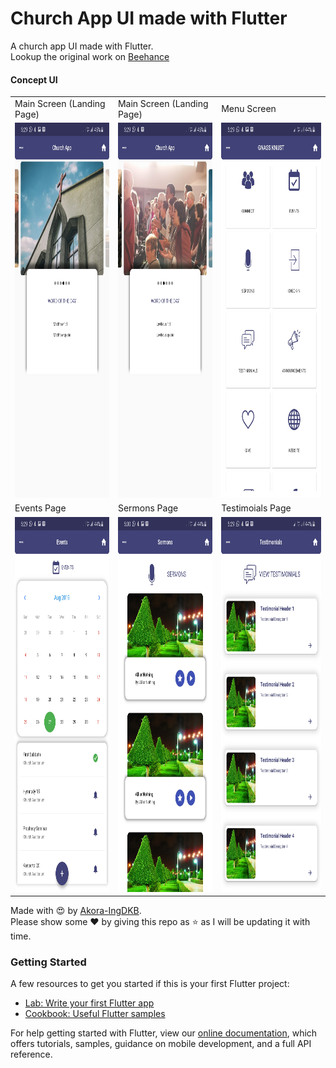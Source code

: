 # Church App UI made with Flutter

A church app UI made with Flutter.  
Lookup the original work on [Beehance](https://www.behance.net/gallery/67216667/Church-Nexus-App-UI-Design)

#### Concept UI

<table>
    <tr>
        <td>Main Screen (Landing Page)</td>
        <td>Main Screen (Landing Page)</td>
        <td>Menu Screen</td>
    </tr>
    <tr>
        <td><img src="shots/main_2.jpg" width=270 height=600></td>
        <td><img src="shots/main.jpg" width=270 height=600></td>
        <td><img src="shots/menu.jpg" width=270 height=600></td>
    </tr>
    <tr>
        <td>Events Page</td>
        <td>Sermons Page</td>
        <td>Testimoials Page</td>
    </tr>
    <tr>
        <td><img src="shots/event.jpg" width=270 height=600></td>
        <td><img src="shots/sermon.jpg" width=270 height=600></td>
        <td><img src="shots/testi.jpg" width=270 height=600></td>
    </tr>
</table>

Made with :heart_eyes: by [Akora-IngDKB](https://github.com/Akora-IngDKB).  
Please show some :heart: by giving this repo as :star: as I will be updating it with time.  

### Getting Started

A few resources to get you started if this is your first Flutter project:

- [Lab: Write your first Flutter app](https://flutter.dev/docs/get-started/codelab)
- [Cookbook: Useful Flutter samples](https://flutter.dev/docs/cookbook)

For help getting started with Flutter, view our
[online documentation](https://flutter.dev/docs), which offers tutorials,
samples, guidance on mobile development, and a full API reference.